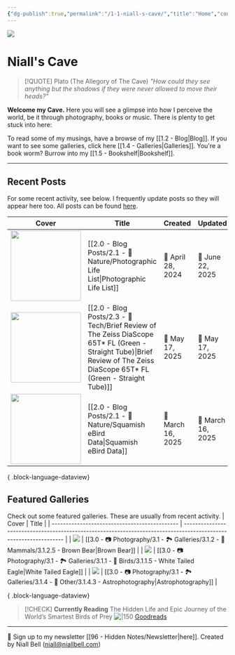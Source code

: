 ```yaml
---
{"dg-publish":true,"permalink":"/1-1-niall-s-cave/","title":"Home","contentClasses":"cards cards-cols-3 cards-cover cards-cover-no-border cards-title-hide-icons","tags":["gardenEntry"],"noteIcon":null,"created":"2024-04-07T13:59:11.083-07:00","updated":"2025-02-22T17:05:55.877-08:00"}
---
```


![](https://i.imgur.com/RrXzXbX.jpeg)
# Niall's Cave

> [!QUOTE] Plato (The Allegory of The Cave)
> *"How could they see anything but the shadows if they were never allowed to move their heads?"*

**Welcome my Cave.** Here you will see a glimpse into how I perceive the world, be it through photography, books or music. There is plenty to get stuck into here:

To read some of my musings, have a browse of my [[1.2 - Blog\|Blog]].
If you want to see some galleries, click here [[1.4 - Galleries\|Galleries]].
You're a book worm? Burrow into my [[1.5 - Bookshelf\|Bookshelf]].

---

## Recent Posts

For some recent activity, see below. I frequently update posts so they will appear here too. All posts can be found [here](https://niallbell.com/blog).

| Cover                                                               | Title                                                                                                                                                                        | Created           | Updated           | Type         | Tags                                                   |
| ------------------------------------------------------------------- | ---------------------------------------------------------------------------------------------------------------------------------------------------------------------------- | ----------------- | ----------------- | ------------ | ------------------------------------------------------ |
| <img src='https://i.imgur.com/urbFltC.jpeg' style='height:160px;'/> | [[2.0 - Blog Posts/2.1 - 🌱Nature/Photographic Life List\|Photographic Life List]]                                                                                        | 📅 April 28, 2024 | 🔄 June 22, 2025  | 💭 Blog Post | #photography #nature #lifelist #wildlife #birding      |
| <img src='https://i.imgur.com/5KKoRpe.jpeg' style='height:160px;'/> | [[2.0 - Blog Posts/2.3 - 💾 Tech/Brief Review of The Zeiss DiaScope 65T* FL (Green - Straight Tube)\|Brief Review of The Zeiss DiaScope 65T* FL (Green - Straight Tube)]] | 📅 May 17, 2025   | 🔄 May 17, 2025   | 💭 Blog Post | #tech #lenses #spottingscope #zeiss #diascope #birding |
| <img src='https://i.imgur.com/6wj3V55.jpeg' style='height:160px;'/> | [[2.0 - Blog Posts/2.1 - 🌱Nature/Squamish eBird Data\|Squamish eBird Data]]                                                                                              | 📅 March 16, 2025 | 🔄 March 16, 2025 | 💭 Blog Post | #ebird #birds #nature #data #Birds                     |

{ .block-language-dataview}

## Featured Galleries

Check out some featured galleries. These are usually from recent activity.
| Cover                                         | Title                                                                                                             |
| --------------------------------------------- | ----------------------------------------------------------------------------------------------------------------- |
| <img src='https://i.imgur.com/Tip0k1n.jpg'/>  | [[3.0 - 📷 Photography/3.1 - 🏞️ Galleries/3.1.2 - 🐯 Mammals/3.1.2.5 - Brown Bear\|Brown Bear]]               |
| <img src='https://i.imgur.com/1COPsvs.png'/>  | [[3.0 - 📷 Photography/3.1 - 🏞️ Galleries/3.1.1 - 🦅 Birds/3.1.1.5 - White Tailed Eagle\|White Tailed Eagle]] |
| <img src='https://i.imgur.com/Jzcv1Jl.jpeg'/> | [[3.0 - 📷 Photography/3.1 - 🏞️ Galleries/3.1.4 - 🚀 Other/3.1.4.3 - Astrophotography\|Astrophotography]]     |

{ .block-language-dataview}


>[!CHECK] **Currently Reading**
>The Hidden Life and Epic Journey of the World’s Smartest Birds of Prey
>![|150](https://images-na.ssl-images-amazon.com/images/S/compressed.photo.goodreads.com/books/1596429654i/54390345.jpg)
>[Goodreads](https://www.goodreads.com/book/show/54390345-a-most-remarkable-creature)


---
📧 Sign up to my newsletter [[96 - Hidden Notes/Newsletter\|here]].
Created by Niall Bell (niall@niallbell.com)

